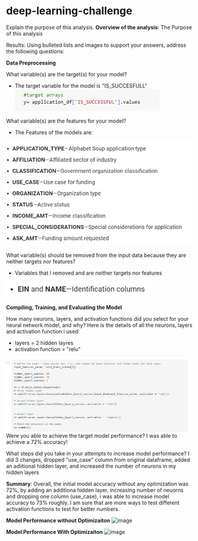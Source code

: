 # deep-learning-challenge

Explain the purpose of this analysis.
**Overview of the analysis**: The Purpose of this analysis 

Results: Using bulleted lists and images to support your answers, address the following questions:

**Data Preprocessing**

What variable(s) are the target(s) for your model?
 - The target variable for the model is "IS_SUCCESFULL"
![Alt text](image.png)


What variable(s) are the features for your model?
- The Features of the models are:

![Alt text](image-1.png)

What variable(s) should be removed from the input data because they are neither targets nor features?
- Variables that I removed and are neither targets nor features

![Alt text](image-2.png)

**Compiling, Training, and Evaluating the Model**

How many neurons, layers, and activation functions did you select for your neural network model, and why?
Here is the details of all the neurons, layers and activation function i used:
- layers = 2 hidden layres
- activation function = "relu"

![Alt text](image-3.png)
Were you able to achieve the target model performance?
I was able to achieve a 72% accuracy!

What steps did you take in your attempts to increase model performance?
I did 3 changes, dropped "use_case" column from original dataframe, added an adiitional hidden layer, and increased the number of neurons in my hidden layers

**Summary**: Overall, the initial model accuracy without any optimization was 72%, by adding an additiona hidden layer, increasing number of neuorns and dropping one column (use_case), i was able to increase model accuracy to 73% roughly. I am sure that are more ways to test different activation functions to test for better numbers.


**Model Performance without Optimizaiton**
![image](https://github.com/zekoNinja/deep-learning-challenge/assets/141674216/f2c1abe6-db5e-47b3-be42-49705bb802de)



**Model Performance With Optimizaiton**
![image](https://github.com/zekoNinja/deep-learning-challenge/assets/141674216/d1f401f8-8064-4890-9b61-f6e3d3ff579e)
